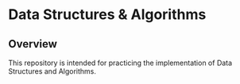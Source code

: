 # Data Structures & Algorithms

## Overview
This repository is intended for practicing the implementation of Data Structures and Algorithms.
